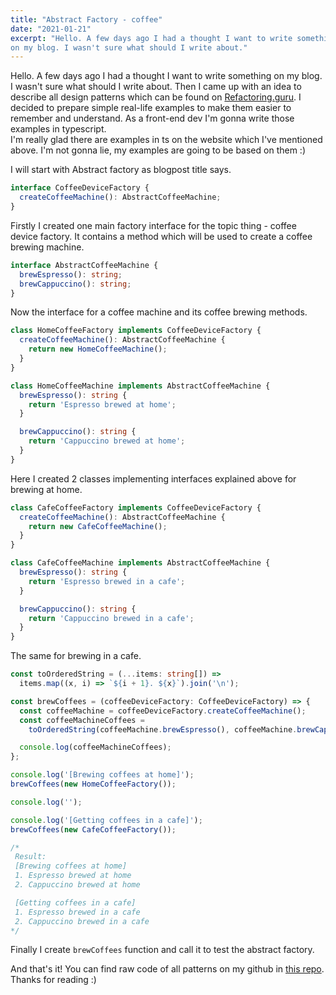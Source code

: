 ```yaml
---
title: "Abstract Factory - coffee"
date: "2021-01-21"
excerpt: "Hello. A few days ago I had a thought I want to write something 
on my blog. I wasn't sure what should I write about."
---
```


Hello. A few days ago I had a thought I want to write something on my blog. I
wasn't sure what should I write about. Then I came up with an idea to describe
all design patterns which can be found on
[Refactoring.guru](https://refactoring.guru/design-patterns). I decided to
prepare simple real-life examples to make them easier to remember and
understand. As a front-end dev I'm gonna write those examples in typescript.\
I'm really glad there are examples in ts on the website which I've mentioned
above. I'm not gonna lie, my examples are going to be based on them :)

I will start with Abstract factory as blogpost title says.

```ts
interface CoffeeDeviceFactory {
  createCoffeeMachine(): AbstractCoffeeMachine;
}
```

Firstly I created one main factory interface for the topic thing - coffee
device factory. It contains a method which will be used to create a coffee
brewing machine.

```ts
interface AbstractCoffeeMachine {
  brewEspresso(): string;
  brewCappuccino(): string;
}
```

Now the interface for a coffee machine and its coffee brewing methods.

```ts
class HomeCoffeeFactory implements CoffeeDeviceFactory {
  createCoffeeMachine(): AbstractCoffeeMachine {
    return new HomeCoffeeMachine();
  }
}

class HomeCoffeeMachine implements AbstractCoffeeMachine {
  brewEspresso(): string {
    return 'Espresso brewed at home';
  }

  brewCappuccino(): string {
    return 'Cappuccino brewed at home';
  }
}
```

Here I created 2 classes implementing interfaces explained above for brewing at
home.

```ts
class CafeCoffeeFactory implements CoffeeDeviceFactory {
  createCoffeeMachine(): AbstractCoffeeMachine {
    return new CafeCoffeeMachine();
  }
}

class CafeCoffeeMachine implements AbstractCoffeeMachine {
  brewEspresso(): string {
    return 'Espresso brewed in a cafe';
  }

  brewCappuccino(): string {
    return 'Cappuccino brewed in a cafe';
  }
}
```

The same for brewing in a cafe.

```ts
const toOrderedString = (...items: string[]) =>
  items.map((x, i) => `${i + 1}. ${x}`).join('\n');

const brewCoffees = (coffeeDeviceFactory: CoffeeDeviceFactory) => {
  const coffeeMachine = coffeeDeviceFactory.createCoffeeMachine();
  const coffeeMachineCoffees =
    toOrderedString(coffeeMachine.brewEspresso(), coffeeMachine.brewCappuccino());

  console.log(coffeeMachineCoffees);
};

console.log('[Brewing coffees at home]');
brewCoffees(new HomeCoffeeFactory());

console.log('');

console.log('[Getting coffees in a cafe]');
brewCoffees(new CafeCoffeeFactory());

/*
 Result:
 [Brewing coffees at home]
 1. Espresso brewed at home
 2. Cappuccino brewed at home

 [Getting coffees in a cafe]
 1. Espresso brewed in a cafe
 2. Cappuccino brewed in a cafe
*/
```

Finally I create `brewCoffees` function and call it to test the abstract
factory.

And that's it! You can find raw code of all patterns on my github in
[this repo](https://github.com/jakubkus/patterns). \
Thanks for reading :)
